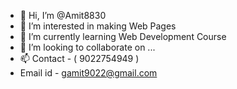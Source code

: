 - 👋 Hi, I’m @Amit8830
- 👀 I’m interested in making Web Pages
- 🌱 I’m currently learning Web Development Course
- 💞️ I’m looking to collaborate on ...
- 📫 Contact - ( 9022754949 )
- Email id - gamit9022@gmail.com

<!---
Amit8830/Amit8830 is a ✨ special ✨ repository because its `README.md` (this file) appears on your GitHub profile.
You can click the Preview link to take a look at your changes.
--->
